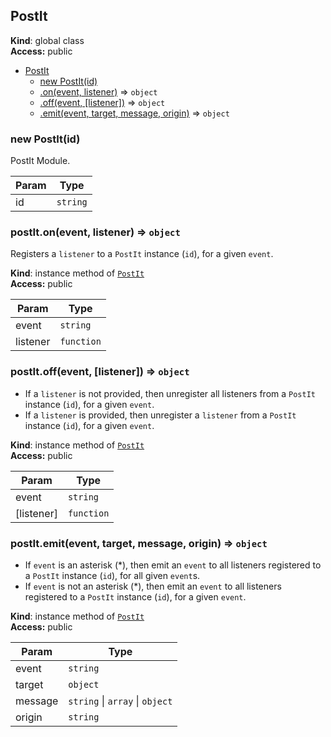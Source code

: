 <a name="PostIt"></a>
## PostIt
**Kind**: global class  
**Access:** public  

* [PostIt](#PostIt)
    * [new PostIt(id)](#new_PostIt_new)
    * [.on(event, listener)](#PostIt+on) ⇒ <code>object</code>
    * [.off(event, [listener])](#PostIt+off) ⇒ <code>object</code>
    * [.emit(event, target, message, origin)](#PostIt+emit) ⇒ <code>object</code>

<a name="new_PostIt_new"></a>
### new PostIt(id)
PostIt Module.


| Param | Type |
| --- | --- |
| id | <code>string</code> | 

<a name="PostIt+on"></a>
### postIt.on(event, listener) ⇒ <code>object</code>
Registers a `listener` to a `PostIt` instance (`id`), for a given `event`.

**Kind**: instance method of <code>[PostIt](#PostIt)</code>  
**Access:** public  

| Param | Type |
| --- | --- |
| event | <code>string</code> | 
| listener | <code>function</code> | 

<a name="PostIt+off"></a>
### postIt.off(event, [listener]) ⇒ <code>object</code>
- If a `listener` is not provided, then unregister all listeners from a `PostIt` instance (`id`), for a given `event`.
- If a `listener` is provided, then unregister a `listener` from a `PostIt` instance (`id`), for a given `event`.

**Kind**: instance method of <code>[PostIt](#PostIt)</code>  
**Access:** public  

| Param | Type |
| --- | --- |
| event | <code>string</code> | 
| [listener] | <code>function</code> | 

<a name="PostIt+emit"></a>
### postIt.emit(event, target, message, origin) ⇒ <code>object</code>
- If `event` is an asterisk (\*), then emit an `event` to all listeners registered to a `PostIt` instance (`id`), for all given `event`s.
- If `event` is not an asterisk (\*), then emit an `event` to all listeners registered to a `PostIt` instance (`id`), for a given `event`.

**Kind**: instance method of <code>[PostIt](#PostIt)</code>  
**Access:** public  

| Param | Type |
| --- | --- |
| event | <code>string</code> | 
| target | <code>object</code> | 
| message | <code>string</code> &#124; <code>array</code> &#124; <code>object</code> | 
| origin | <code>string</code> | 

